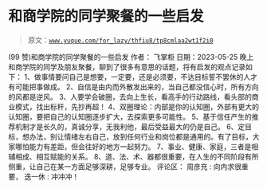 # 和商学院的同学聚餐的一些启发

> 原文：[`www.yuque.com/for_lazy/thfiu8/tp8cmlaa2wt1f2i0`](https://www.yuque.com/for_lazy/thfiu8/tp8cmlaa2wt1f2i0)

<ne-h2 id="2e4d6746" data-lake-id="2e4d6746"><ne-heading-ext><ne-heading-anchor></ne-heading-anchor><ne-heading-fold></ne-heading-fold></ne-heading-ext><ne-heading-content><ne-text id="u74be2ed1">(99 赞)和商学院的同学聚餐的一些启发</ne-text></ne-heading-content></ne-h2> <ne-p id="u32fd1df0" data-lake-id="u32fd1df0"><ne-text id="u107c97a1">作者： 飞掌柜</ne-text></ne-p> <ne-p id="u1b90fb6b" data-lake-id="u1b90fb6b"><ne-text id="u24015702">日期：2023-05-25</ne-text></ne-p> <ne-p id="u1294a716" data-lake-id="u1294a716"><ne-text id="u722b5374">晚上和商学院的同学及朋友聚餐，聊到了很多有意思的话题，将有启发的观点记录如下：</ne-text> <ne-text id="u4613b7c8">1、做事情要问自己是想要，一定要，还是必须要，不达目标誓不罢休的人才有可能把事做成。</ne-text></ne-p> <ne-p id="udcce9796" data-lake-id="udcce9796"><ne-text id="ubf286e07">2、自信是由内而外散发出来的，当自己都没信心时，所有方向的风都是逆风。</ne-text></ne-p> <ne-p id="udb6b086d" data-lake-id="udb6b086d"><ne-text id="uf0a82ee4">3、人要学会破圈，去向上生长，看高手的行动路线，看头部的商业模式，找出标杆，先抄再超！</ne-text></ne-p> <ne-p id="u824cfdc5" data-lake-id="u824cfdc5"><ne-text id="udd7fb514">4、双圈理论：内部是你的认知圈，外部有更大的认知圈，要把自己的认知圈逐步扩大，去探索更多可能性。</ne-text></ne-p> <ne-p id="u26bc881c" data-lake-id="u26bc881c"><ne-text id="u97a8c2ec">5、基于信任产生的推荐机制才是长久的，真诚分享，无我利他，最后受益最大的仍是自己。</ne-text></ne-p> <ne-p id="u00f6e784" data-lake-id="u00f6e784"><ne-text id="u794e0ab4">6、定目标，想办法，别让情绪左右自己，放到任何行业和岗位都是通用的。有了目标，大家哪怕能力有差距，但会往好的地方一起努力。</ne-text></ne-p> <ne-p id="u57a1d831" data-lake-id="u57a1d831"><ne-text id="u896f40cf">7、事业、健康、家庭，三者是相辅相成、相互赋能的关系。</ne-text></ne-p> <ne-p id="u45c60ac9" data-lake-id="u45c60ac9"><ne-text id="u81f0e753">8、道、法、术、器都很重要，在人生的不同阶段有所侧重，让自己在某一方面足够深耕，足够专业。</ne-text></ne-p> <ne-hole id="u5c31d967" data-lake-id="u5c31d967"><ne-card data-card-name="hr" data-card-type="block" id="veC2o" data-event-boundary="card"><ne-p id="ua6e6aa27" data-lake-id="ua6e6aa27"><ne-text id="u8333e4be">评论区：</ne-text></ne-p> <ne-p id="ucd385b82" data-lake-id="ucd385b82"><ne-text id="ue64cad6c">周彦充 : 向内求很重要，</ne-text> <ne-text id="uc6653f31">迭一休 : 冲冲冲！</ne-text></ne-p></ne-card></ne-hole>